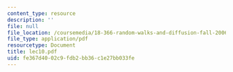 ```yaml
---
content_type: resource
description: ''
file: null
file_location: /coursemedia/18-366-random-walks-and-diffusion-fall-2006/fe367d4002c9fdb2bb36c1e27bb033fe_lec10.pdf
file_type: application/pdf
resourcetype: Document
title: lec10.pdf
uid: fe367d40-02c9-fdb2-bb36-c1e27bb033fe
---
```

